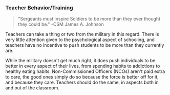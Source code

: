 
### Teacher Behavior/Training

> "Sergeants must inspire Soldiers to be more than they ever thought they could be." -CSM James A. Johnson
>

Teachers can take a thing or two from the military in this regard. There is very little attention given to the psychological aspect of schooling, and teachers have no incentive to push students to be more than they currently are.

While the military doesn't get much right, it does push individuals to be better in every aspect of their lives, from spending habits to addictions to healthy eating habits. Non-Commissioned Officers (NCOs) aren't paid extra to care, the good ones simply do so because the force is better off for it, and because they care. Teachers should do the same, in aspects both in and out of the classroom.
